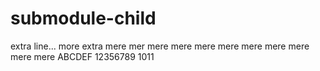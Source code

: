 # submodule-child

extra line...
more extra
mere mer
mere
mere
mere
mere
mere
mere
mere
mere
mere
ABCDEF
12356789
1011